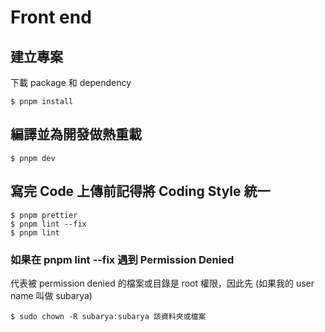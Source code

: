 # Front end

## 建立專案

下載 package 和 dependency

```
$ pnpm install
```

## 編譯並為開發做熱重載

```
$ pnpm dev
```

## 寫完 Code 上傳前記得將 Coding Style 統一

```
$ pnpm prettier
$ pnpm lint --fix
$ pnpm lint
```

### 如果在 pnpm lint --fix 遇到 Permission Denied

代表被 permission denied 的檔案或目錄是 root 權限，因此先
(如果我的 user name 叫做 subarya)

```
$ sudo chown -R subarya:subarya 該資料夾或檔案
```

